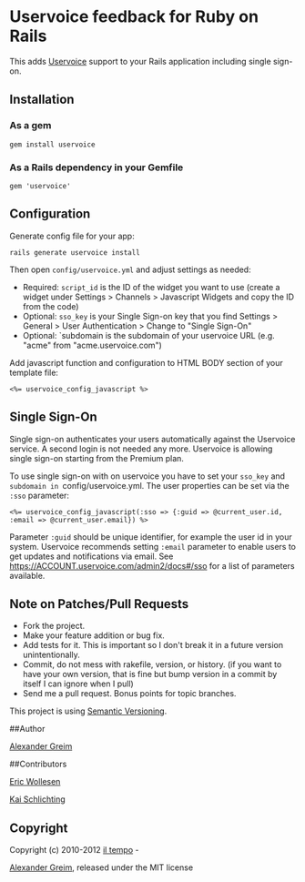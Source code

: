 # Uservoice feedback for Ruby on Rails

This adds [Uservoice](http://www.uservoice.com) support to your
Rails application including single sign-on.

## Installation

### As a gem
    gem install uservoice

### As a Rails dependency in your Gemfile
    gem 'uservoice'


## Configuration

Generate config file for your app:

    rails generate uservoice install

Then open `config/uservoice.yml` and adjust settings as needed:

* Required: `script_id` is the ID of the widget you want to use (create a widget under Settings > Channels > Javascript Widgets and copy the ID from the code)
* Optional: `sso_key` is your Single Sign-on key that you find Settings > General > User Authentication > Change to "Single Sign-On"
* Optional: `subdomain is the subdomain of your uservoice URL (e.g. "acme" from "acme.uservoice.com")

Add javascript function and configuration to HTML BODY section of your template file:

    <%= uservoice_config_javascript %>


## Single Sign-On

Single sign-on authenticates your users automatically against the Uservoice
service. A second login is not needed any more. Uservoice is allowing single sign-on starting from the Premium plan.

To use single sign-on with on uservoice you have to set your `sso_key` and `subdomain in
`config/uservoice.yml. The user properties can be set via the `:sso` parameter:

    <%= uservoice_config_javascript(:sso => {:guid => @current_user.id, :email => @current_user.email}) %>

Parameter `:guid` should be unique identifier, for example the user id in your
system. Uservoice recommends setting `:email` parameter to enable users to get
updates and notifications via email.
See https://ACCOUNT.uservoice.com/admin2/docs#/sso for a list of parameters
available.


## Note on Patches/Pull Requests

* Fork the project.
* Make your feature addition or bug fix.
* Add tests for it. This is important so I don't break it in a
  future version unintentionally.
* Commit, do not mess with rakefile, version, or history.
  (if you want to have your own version, that is fine but bump version in a
  commit by itself I can ignore when I pull)
* Send me a pull request. Bonus points for topic branches.


This project is using [Semantic Versioning](http://semver.org).


##Author

[Alexander Greim](http://github.com/iltempo)


##Contributors

[Eric Wollesen](http://github.com/ewollesen)

[Kai Schlichting](http://github.com/lacco)


## Copyright

Copyright (c) 2010-2012 [il tempo](http://github.com/iltempo) -

[Alexander Greim](http://github.com/iltempo), released under the MIT license
